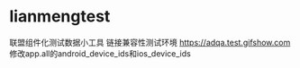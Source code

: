 # lianmengtest
联盟组件化测试数据小工具
链接兼容性测试环境 https://adqa.test.gifshow.com
修改app.all的android_device_ids和ios_device_ids
